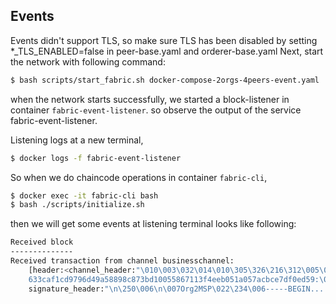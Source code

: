 ## Events 
Events didn't support TLS, so make sure TLS has been disabled by setting *_TLS_ENABLED=false in peer-base.yaml and orderer-base.yaml
Next, start the network with following command:
```bash
$ bash scripts/start_fabric.sh docker-compose-2orgs-4peers-event.yaml
```

when the network starts successfully, we started a block-listener in container `fabric-event-listener`.
so observe the output of the service fabric-event-listener.

Listening logs at a new terminal,
 
```bash
$ docker logs -f fabric-event-listener
```

So when we do chaincode operations in container `fabric-cli`, 

```bash
$ docker exec -it fabric-cli bash
$ bash ./scripts/initialize.sh
```

then we will get some events at listening terminal looks like following:

```bash
Received block
--------------
Received transaction from channel businesschannel: 
	[header:<channel_header:"\010\003\032\014\010\305\326\216\312\005\020\371\326\244\314\003\"\017businesschannel*@
	633caf1cd9796d49a58898c873bd10055867113f4eeb051a057acbce7df0ed59:\010\022\006\022\004lscc" 
	signature_header:"\n\250\006\n\007Org2MSP\022\234\006-----BEGIN...
```